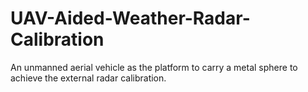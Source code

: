 # UAV-Aided-Weather-Radar-Calibration
An unmanned aerial vehicle  as the platform to carry a metal sphere to achieve the external radar calibration.
